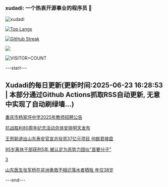 ### xudadi: 一个热衷开源事业的程序员 👋

![xudadi](https://github-readme-stats-git-masterorgs-github-readme-stats-team.vercel.app/api?username=xudadi)

[![Top Langs](https://github-readme-stats.vercel.app/api/top-langs/?username=xudadi)](https://github.com/anuraghazra/github-readme-stats)

[![GitHub Streak](https://streak-stats.demolab.com?user=xudadi&locale=zh_Hans)](https://git.io/streak-stats)

![](https://raw.githubusercontent.com/xudadi/xudadi/main/assets/github-contribution-grid-snake.svg)

![VISITOR+COUNT](https://komarev.com/ghpvc/?username=xudadi&label=VISITOR+COUNT)


---start---

## Xudadi的每日更新(更新时间:2025-06-23 16:28:53 | 本部分通过Github Actions抓取RSS自动更新, 无意中实现了自动刷绿墙...)

[重庆市杨家坪中学2025年教师招聘公告](https://www.gongkaoleida.com/article/2467086)

[抗战胜利80周年纪念活动总体安排明天发布](https://m.163.com/news/article/K2O5DB4U0001899O.html)

[王思聪退出山东泰安官宣总投资37亿元项目 何猷君接盘](https://m.163.com/news/article/K2O2UUPS0512B07B.html)

[95岁离休干部获刑5年 被认定为恶势力团伙"首要分子"](https://m.163.com/news/article/K2O10DQ30514D3J0.html)

[3](https://m.163.com/touch/news/sub/domestic)

[山东医生张军桥在非洲勇救不相识落水者牺牲 年仅38岁](https://m.163.com/news/article/K2NNOUDO053469LG.html)

---end---
